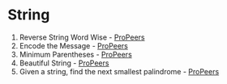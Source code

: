 # String
1) Reverse String Word Wise - [ProPeers](https://www.naukri.com/code360/problems/reverse-string-word-wise_1262348)
2) Encode the Message - [ProPeers](https://www.naukri.com/code360/problems/encode-the-message_699836)
3) Minimum Parentheses - [ProPeers](https://www.naukri.com/code360/problems/mnfrj_1075018?)
4) Beautiful String - [ProPeers](https://www.naukri.com/code360/problems/beautiful-string_1115625)
5) Given a string, find the next smallest palindrome - [ProPeers](https://www.naukri.com/code360/problems/given-a-string-find-the-next-smallest-palindrome_874577)
